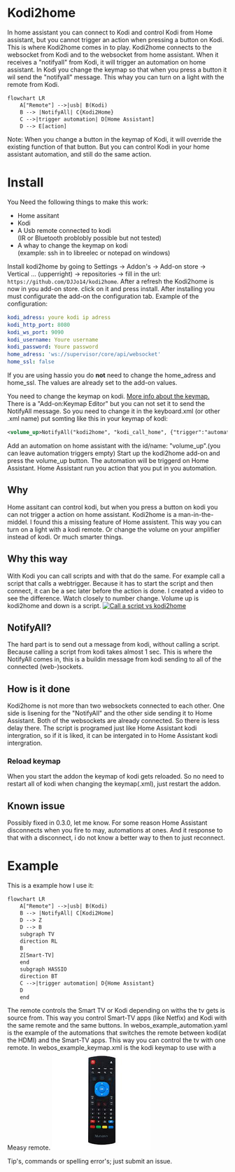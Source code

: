 Kodi2home
=========
In home assistant you can connect to Kodi and control Kodi from Home assistant, but you cannot trigger an action when pressing a button on Kodi. This is where Kodi2home comes in to play. Kodi2home connects to the websocket from Kodi and to the websocket from home assistant. When it receives a "notifyall" from Kodi, it will trigger an automation on home assistant. In Kodi you change the keymap so that when you press a button it wil send the "notifyall" message. This whay you can turn on a light with the remote from Kodi. 
```mermaid
flowchart LR
    A["Remote"] -->|usb| B(Kodi)
    B --> |NotifyAll| C{Kodi2Home}
    C -->|trigger automation| D[Home Assistant]
    D --> E[action]
```
Note: When you change a button in the keymap of Kodi, it will override the existing function of that button. But you can control Kodi in your home assistant automation, and still do the same action. 

# Install

You Need the following things to make this work:
 - Home assitant
 - Kodi
 - A Usb remote connected to kodi <BR>(IR or Bluetooth problobly possible but not tested)
 - A whay to change the keymap on kodi <BR>
   (example: ssh in to libreelec or notepad on windows)
   
Install kodi2home by going to Settings -> Addon's -> Add-on store -> Vertical ... (upperright) -> repositories -> fill in the url: `https://github.com/DJJo14/kodi2home`.
After a refresh the Kodi2home is now in you add-on store. click on it and press install. After installing you must configurate the add-on the configuration tab.
Example of the configuration:
```yaml
kodi_adress: youre kodi ip adress
kodi_http_port: 8080
kodi_ws_port: 9090
kodi_username: Youre username
kodi_password: Youre password
home_adress: 'ws://supervisor/core/api/websocket'
home_ssl: false
```

If you are using hassio you do **not** need to change the home_adress and home_ssl. The values are already set to the add-on values.

You need to change the keymap on kodi. [More info about the keymap.](https://kodi.wiki/view/HOW-TO:Modify_keymaps) There is a "Add-on:Keymap Editor" but you can not set it to send the NotifyAll message. So you need to change it in the keyboard.xml (or other .xml name)
put somting like this in your keymap of kodi:
```xml
<volume_up>NotifyAll("kodi2home", "kodi_call_home", {"trigger":"automation.volume_up"})</volume_up>
```
Add an automation on home assistant with the id/name: "volume_up".(you can leave automation triggers empty) Start up the kodi2home add-on and press the volume_up button. The automation will be triggerd on Home Assistant. Home Assistant run you action that you put in you automation.

## Why
Home assitant can control kodi, but when you press a button on kodi you can not trigger a action on home assistant. Kodi2home is a man-in-the-middel. I found this a missing feature of Home assistent. This way you can turn on a light with a kodi remote. Or change the volume on your amplifier instead of kodi. Or much smarter things.

## Why this way
With Kodi you can call scripts and with that do the same. For example call a script that calls a webtrigger. Because it has to start the script and then connect, it can be a sec later before the action is done. I created a video to see the difference. Watch closely to number change. Volume up is kodi2home and down is a script.
[![Call a script vs kodi2home](http://img.youtube.com/vi/MlcBf1nm40w/0.jpg)](http://www.youtube.com/watch?v=MlcBf1nm40w)

## NotifyAll?
The hard part is to send out a message from kodi, without calling a script. Because calling a script from kodi takes almost 1 sec. This is where the NotifyAll comes in, this is a buildin message from kodi sending to all of the connected (web-)sockets. 

## How is it done
Kodi2home is not more than two websockets connected to each other. One side is lisening for the "NotifyAll" and the other side sending it to Home Assistant. Both of the websockets are already connected. So there is less delay there. 
The script is programed just like Home Assistant kodi intergration, so if it is liked, it can be intergated in to Home Assistant kodi intergration.

### Reload keymap
When you start the addon the keymap of kodi gets reloaded. So no need to restart all of kodi when changing the keymap(.xml), just restart the addon. 

## Known issue
Possibly fixed in 0.3.0, let me know. For some reason Home Assistant disconnects when you fire to may, automations at ones. And it response to that with a disconnect, i do not know a better way to then to just reconnect. 

# Example
This is a example how I use it:
```mermaid
flowchart LR
    A["Remote"] -->|usb| B(Kodi)
    B --> |NotifyAll| C[Kodi2Home]
    D --> Z
    D --> B
    subgraph TV
    direction RL
    B
    Z[Smart-TV]
    end
    subgraph HASSIO
    direction BT
    C -->|trigger automation| D{Home Assistant}
    D
    end
```
The remote controls the Smart TV or Kodi depending on withs the tv gets is source from. This way you control Smart-TV apps (like Netfix) and Kodi with the same remote and the same buttons. 
In webos_example_automation.yaml is the example of the automations that switches the remote between kodi(at the HDMI) and the Smart-TV apps. This way you can control the tv with one remote. In webos_example_keymap.xml is the kodi keymap to use with a Measy remote.
![Measy remote](doc/Measy-remote.jpeg)

Tip's, commands or spelling error's; just submit an issue.
